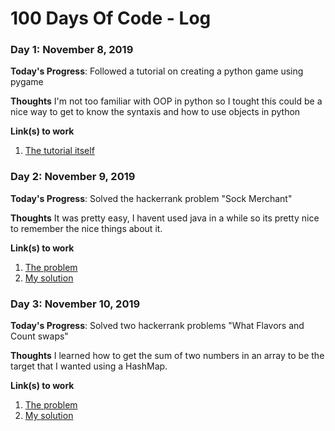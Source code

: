 # 100 Days Of Code - Log

### Day 1: November 8, 2019

**Today's Progress**: Followed a tutorial on creating a python game using pygame

**Thoughts** I'm not too familiar with OOP in python so I tought this could be a nice way to get to know the syntaxis and how to use objects in python

**Link(s) to work**
1. [The tutorial itself](https://www.youtube.com/watch?v=CD4qAhfFuLo)

### Day 2: November 9, 2019

**Today's Progress**: Solved the hackerrank problem "Sock Merchant"

**Thoughts** It was pretty easy, I havent used java in a while so its pretty nice to remember the nice things about it.

**Link(s) to work**
1. [The problem](https://www.hackerrank.com/challenges/sock-merchant)
1. [My solution](https://github.com/deficts/hackerrank-solutions/blob/master/SockMerchant.java)


### Day 3: November 10, 2019

**Today's Progress**: Solved two hackerrank problems "What Flavors and Count swaps"

**Thoughts** I learned how to get the sum of two numbers in an array to be the target that I wanted using a HashMap.

**Link(s) to work**
1. [The problem](https://www.hackerrank.com/challenges/ctci-ice-cream-parlor)
1. [My solution](https://github.com/deficts/hackerrank-solutions/blob/master/WhatFlavors.java)

